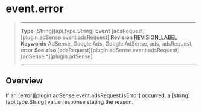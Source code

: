 # event.error

> --------------------- ------------------------------------------------------------------------------------------
> __Type__              [String][api.type.String]
> __Event__             [adsRequest][plugin.adSense.event.adsRequest]
> __Revision__          [REVISION_LABEL](REVISION_URL)
> __Keywords__          AdSense, Google Ads, Google AdSense, ads, adsRequest, error
> __See also__			[adsRequest][plugin.adSense.event.adsRequest]
>						[adSense.*][plugin.adSense]
> --------------------- ------------------------------------------------------------------------------------------

## Overview

If an [error][plugin.adSense.event.adsRequest.isError] occurred, a [string][api.type.String] value response stating the reason.
